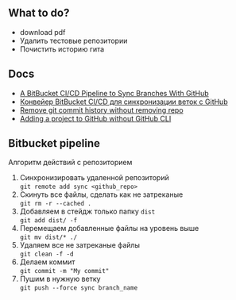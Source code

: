 ## What to do?

- download pdf
- Удалить тестовые репозитории
- Почистить историю гита
 

## Docs
* [A BitBucket CI/CD Pipeline to Sync Branches With GitHub](https://betterprogramming.pub/a-bitbucket-ci-cd-pipeline-to-sync-branches-with-github-1c885cefe202)
* [Конвейер BitBucket CI/CD для синхронизации веток с GitHub](https://medium.com/nuances-of-programming/%D0%BA%D0%BE%D0%BD%D0%B2%D0%B5%D0%B9%D0%B5%D1%80-bitbucket-ci-cd-%D0%B4%D0%BB%D1%8F-%D1%81%D0%B8%D0%BD%D1%85%D1%80%D0%BE%D0%BD%D0%B8%D0%B7%D0%B0%D1%86%D0%B8%D0%B8-%D0%B2%D0%B5%D1%82%D0%BE%D0%BA-%D1%81-github-9d216b42d27d)
* [Remove git commit history without removing repo](https://www.willandskill.se/en/deleting-your-git-commit-history-without-removing-repo-on-github-bitbucket/)
* [Adding a project to GitHub without GitHub CLI](https://docs.github.com/en/github/importing-your-projects-to-github/importing-source-code-to-github/adding-an-existing-project-to-github-using-the-command-line)


## Bitbucket pipeline

Алгоритм действий с репозиторием

1. Синхронизировать удаленной репозиторий  
   `git remote add sync <github_repo>`
2. Скинуть все файлы, сделать как не затреканые  
   `git rm -r --cached .`
3. Добавляем в стейдж только папку `dist`  
    `git add dist/ -f` 
4. Перемещаем добавленные файлы на уровень выше  
   `git mv dist/* ./`
5. Удаляем все не затреканые файлы  
   `git clean -f -d`
6. Делаем коммит  
    `git commit -m "My commit"`
7. Пушим в нужную ветку  
    `git push --force sync branch_name`






